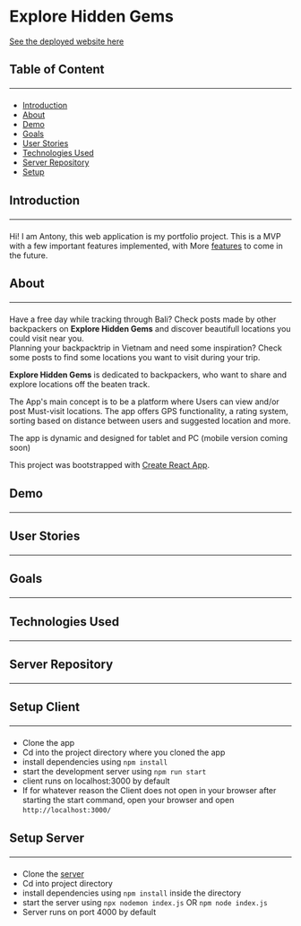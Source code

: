 # **Explore Hidden Gems**

[See the deployed website here](www.google.com)

## **Table of Content**<hr>

- [Introduction](##introduction)
- [About](##About)
- [Demo](##Demo)
- [Goals](##Goals)
- [User Stories](##User Stories)
- [Technologies Used](##Technologies Used)
- [Server Repository](##Sever Repository)
- [Setup](##Setup)

## Introduction<hr>

Hi! I am Antony, this web application is my portfolio project. This is a MVP with a few important features implemented, with More [features](https://github.com/users/SmitnAntonyDv/projects/1) to come in the future.

## About<hr>

Have a free day while tracking through Bali? Check posts made by other backpackers on **Explore Hidden Gems** and discover beautifull locations you could visit near you.<br>
Planning your backpacktrip in Vietnam and need some inspiration? Check some posts to find some locations you want to visit during your trip.
<br>

**Explore Hidden Gems** is dedicated to backpackers, who want to share and explore locations off the beaten track.<br>

The App's main concept is to be a platform where Users can view and/or post Must-visit locations. The app offers GPS functionality, a rating system, sorting based on distance between users and suggested location and more.

The app is dynamic and designed for tablet and PC (mobile version coming soon)

This project was bootstrapped with [Create React App](https://github.com/facebook/create-react-app).

## Demo <hr>

## User Stories <hr>

## Goals <hr>

## Technologies Used <hr>

## Server Repository <hr>

## Setup Client <hr>

- Clone the app
- Cd into the project directory where you cloned the app
- install dependencies using `npm install`
- start the development server using `npm run start`
- client runs on localhost:3000 by default
- If for whatever reason the Client does not open in your browser after starting the start command, open your browser and open `http://localhost:3000/`

## Setup Server <hr>

- Clone the [server](https://github.com/SmitnAntonyDv/Portfolio-project-Hidden_Gems-BackEnd)
- Cd into project directory
- install dependencies using `npm install` inside the directory
- start the server using `npx nodemon index.js` OR `npm node index.js`
- Server runs on port 4000 by default
